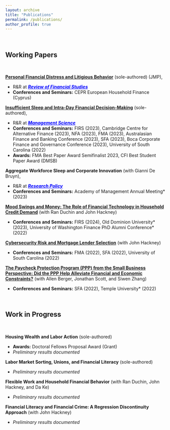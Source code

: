 ```yaml
---
layout: archive
title: "Publications"
permalink: /publications/
author_profile: true
---
```



&nbsp;

## **Working Papers**

&nbsp;


[**Personal Financial Distress and Litigious Behavior**](https://papers.ssrn.com/sol3/papers.cfm?abstract_id=4760919) (sole-authored) (JMP), 
- R&R at <span style="color: #0000FF;">**_<u>Review of Financial Studies</u>_**</span>
- **Conferences and Seminars:** CEPR European Household Finance (Cyprus)

[**Insufficient Sleep and Intra-Day Financial Decision-Making**](https://papers.ssrn.com/sol3/papers.cfm?abstract_id=4535348) (sole-authored), 
- R&R at <span style="color: #0000FF;">**_<u>Management Science</u>_**</span>
- **Conferences and Seminars:** FIRS (2023), Cambridge Centre for Alternative Finance (2023), NFA (2023), FMA (2023), Australasian Finance and Banking Conference (2023), SFA (2023), Boca Corporate Finance and Governance Conference (2023), University of South Carolina (2022)
- **Awards:** FMA Best Paper Award Semifinalist 2023, CFI Best Student Paper Award (DMSB)

**Aggregate Workforce Sleep and Corporate Innovation**  (with Gianni De Bruyn), 
- R&R at <span style="color: #0000FF;">**_<u>Research Policy</u>_**</span>
- **Conferences and Seminars:** Academy of Management Annual Meeting* (2023)

[**Mood Swings and Money: The Role of Financial Technology in Household Credit Demand**](https://papers.ssrn.com/sol3/papers.cfm?abstract_id=4661150) (with Ran Duchin and John Hackney)
- **Conferences and Seminars:** FIRS (2024), Old Dominion University* (2023), University of Washington Finance PhD Alumni Conference* (2022)

[**Cybersecurity Risk and Mortgage Lender Selection**](https://papers.ssrn.com/sol3/papers.cfm?abstract_id=4254301) (with John Hackney)
- **Conferences and Seminars:** FMA (2022), SFA (2022), University of South Carolina (2022)

[**The Paycheck Protection Program (PPP) from the Small Business Perspective: Did the PPP Help Alleviate Financial and Economic Constraints?**](https://papers.ssrn.com/sol3/papers.cfm?abstract_id=3908707)  (with Allen Berger, Jonathan Scott, and Siwen Zhang)
- **Conferences and Seminars:** SFA (2022), Temple University* (2022)

&nbsp;

## **Work in Progress**

&nbsp;

**Housing Wealth and Labor Action** (sole-authored)
- **Awards:** Doctoral Fellows Proposal Award (Grant)
- *Preliminary results documented*

**Labor Market Sorting, Unions, and Financial Literacy** (sole-authored)
- *Preliminary results documented*

**Flexible Work and Household Financial Behavior** (with Ran Duchin, John Hackney, and Da Ke)
- *Preliminary results documented*

**Financial Literacy and Financial Crime: A Regression Discontinuity Approach** (with John Hackney)
- *Preliminary results documented*
